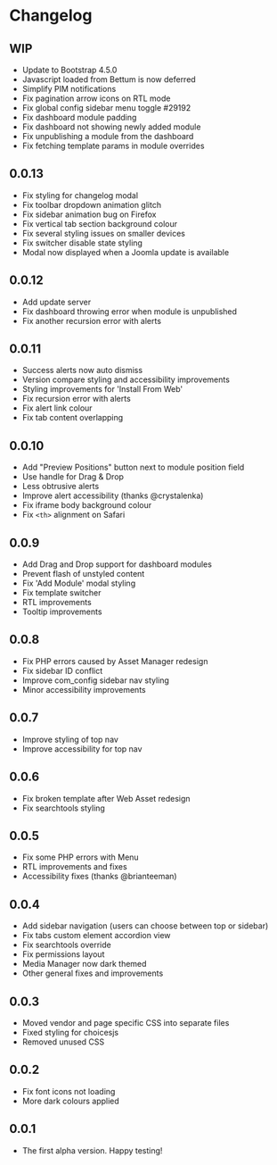 # Changelog

## WIP
- Update to Bootstrap 4.5.0
- Javascript loaded from Bettum is now deferred
- Simplify PIM notifications
- Fix pagination arrow icons on RTL mode
- Fix global config sidebar menu toggle #29192
- Fix dashboard module padding
- Fix dashboard not showing newly added module
- Fix unpublishing a module from the dashboard
- Fix fetching template params in module overrides

## 0.0.13
- Fix styling for changelog modal
- Fix toolbar dropdown animation glitch
- Fix sidebar animation bug on Firefox
- Fix vertical tab section background colour
- Fix several styling issues on smaller devices
- Fix switcher disable state styling
- Modal now displayed when a Joomla update is available

## 0.0.12
- Add update server
- Fix dashboard throwing error when module is unpublished
- Fix another recursion error with alerts

## 0.0.11
- Success alerts now auto dismiss
- Version compare styling and accessibility improvements
- Styling improvements for 'Install From Web'
- Fix recursion error with alerts
- Fix alert link colour
- Fix tab content overlapping

## 0.0.10
- Add "Preview Positions" button next to module position field
- Use handle for Drag & Drop
- Less obtrusive alerts
- Improve alert accessibility (thanks @crystalenka)
- Fix iframe body background colour 
- Fix `<th>` alignment on Safari

## 0.0.9
- Add Drag and Drop support for dashboard modules
- Prevent flash of unstyled content
- Fix 'Add Module' modal styling
- Fix template switcher
- RTL improvements
- Tooltip improvements

## 0.0.8
- Fix PHP errors caused by Asset Manager redesign
- Fix sidebar ID conflict
- Improve com_config sidebar nav styling
- Minor accessibility improvements

## 0.0.7
- Improve styling of top nav
- Improve accessibility for top nav

## 0.0.6
- Fix broken template after Web Asset redesign
- Fix searchtools styling

## 0.0.5
- Fix some PHP errors with Menu
- RTL improvements and fixes
- Accessibility fixes (thanks @brianteeman)

## 0.0.4
- Add sidebar navigation (users can choose between top or sidebar)
- Fix tabs custom element accordion view
- Fix searchtools override
- Fix permissions layout
- Media Manager now dark themed
- Other general fixes and improvements

## 0.0.3
- Moved vendor and page specific CSS into separate files
- Fixed styling for choicesjs
- Removed unused CSS

## 0.0.2
- Fix font icons not loading
- More dark colours applied

## 0.0.1
- The first alpha version. Happy testing!

